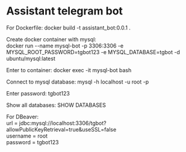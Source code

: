 # Assistant telegram bot

<p>For Dockerfile: 
docker build -t assistant_bot:0.0.1 .</p>

<p>Create docker container with mysql:<br>
docker run --name mysql-bot -p 3306:3306 -e MYSQL_ROOT_PASSWORD=tgbot123 -e MYSQL_DATABASE=tgbot -d ubuntu/mysql:latest</p>

<p>Enter to container: 
docker exec -it mysql-bot bash</p>

<p>Connect to  mysql database: 
mysql -h localhost -u root -p</p>

<p>Enter password: tgbot123</p>

<p>Show all databases:
SHOW DATABASES</p>


<p>For DBeaver:<br>
url = jdbc:mysql://localhost:3306/tgbot?allowPublicKeyRetrieval=true&useSSL=false<br>
username = root<br>
password = tgbot123</p>